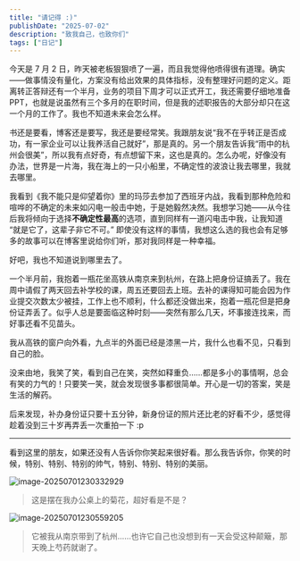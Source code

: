 ```yaml
---
title: "请记得 :)"
publishDate: "2025-07-02"
description: "致我自己，也致你们"
tags: ["日记"]
---
```


今天是 7 月 2 日，昨天被老板狠狠喷了一遍，而且我觉得他喷得很有道理。确实——做事情没有量化，方案没有给出效果的具体指标，没有整理好问题的定义。距离转正答辩还有一个半月，业务的项目下周才可以正式开工，我还需要仔细地准备 PPT，也就是说虽然有三个多月的在职时间，但是我的述职报告的大部分却只在这一个月的工作了。我也不知道未来会怎么样。

书还是要看，博客还是要写，我还是要经常笑。我跟朋友说“我不在乎转正是否成功，有一家企业可以让我养活自己就好”，那是真的。另一个朋友告诉我“雨中的杭州会很美”，所以我有点好奇，有点想留下来，这也是真的。怎么办呢，好像没有办法，世界是一片海，我在海上的一只小船里，不确定性的波浪让我去哪里，我就去哪里。

我看到《我不能只是仰望着你》里的玛莎去参加了西班牙内战，我看到那种危险和喧哗的不确定的未来如闪电一般击中她，于是她毅然决然。我想学习她——从今往后我将倾向于选择**不确定性最高**的选项，直到同样有一道闪电击中我，让我知道 “就是它了，这辈子非它不可。” 即使没有这样的事情，我想这么选的我也会有足够多的故事可以在博客里说给你们听，那对我同样是一种幸福。

好吧，我也不知道说到哪里去了。

一个半月前，我抱着一瓶花坐高铁从南京来到杭州，在路上把身份证搞丢了。我在周中请假了两天回去补学校的课，周五还要回去上班。去补的课得知可能会因为作业提交次数太少被挂，工作上也不顺利，什么都还没做出来，抱着一瓶花但是把身份证弄丢了。似乎人总是要面临这种时刻——突然有那么几天，坏事接连找来，而好事还看不见苗头。

我从高铁的窗户向外看，九点半的外面已经是漆黑一片，我什么也看不见，只看到自己的脸。

没来由地，我笑了笑，看到自己在笑，突然如释重负……都是多小的事情啊，总会有笑的力气的！只要笑一笑，就会发现很多事都很简单。开心是一切的答案，笑是生活的解药。

后来发现，补办身份证只要十五分钟，新身份证的照片还比老的好看不少，感觉得趁着没到三十岁再弄丢一次重拍一下 :p

---

看到这里的朋友，如果还没有人告诉你你笑起来很好看。那么我告诉你，你笑的时候，特别、特别、特别的帅气，特别、特别、特别的美丽。

![image-20250701230332929](https://typora-images-gqy.oss-cn-nanjing.aliyuncs.com/image-20250701230332929.png)

> 这是摆在我办公桌上的菊花，超好看是不是？

![image-20250701230559205](https://typora-images-gqy.oss-cn-nanjing.aliyuncs.com/image-20250701230559205.png)

> 它被我从南京带到了杭州……也许它自己也没想到有一天会受这种颠簸，那天晚上芍药就谢了。
